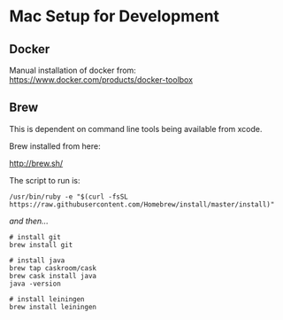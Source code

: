 # Mac Setup for Development

## Docker

Manual installation of docker from: https://www.docker.com/products/docker-toolbox

## Brew

This is dependent on command line tools being available from xcode.

Brew installed from here:

http://brew.sh/

The script to run is:

```
/usr/bin/ruby -e "$(curl -fsSL https://raw.githubusercontent.com/Homebrew/install/master/install)"
```

_and then..._

```
# install git
brew install git

# install java
brew tap caskroom/cask
brew cask install java
java -version

# install leiningen
brew install leiningen




```
